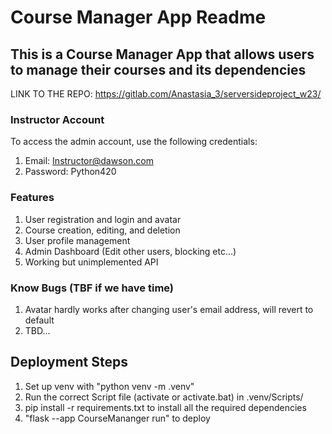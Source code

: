 # Course Manager App Readme
## This is a Course Manager App that allows users to manage their courses and its dependencies
LINK TO THE REPO: https://gitlab.com/Anastasia_3/serversideproject_w23/
### Instructor Account
To access the admin account, use the following credentials:
1. Email: Instructor@dawson.com
2. Password: Python420
### Features
1. User registration and login and avatar
2. Course creation, editing, and deletion
3. User profile management
4. Admin Dashboard (Edit other users, blocking etc...)
5. Working but unimplemented API
### Know Bugs (TBF if we have time)
1. Avatar hardly works after changing user's email address, will revert to default
2. TBD...
## Deployment Steps
1. Set up venv with "python venv -m .venv"
2. Run the correct Script file (activate or activate.bat) in .venv/Scripts/
3. pip install -r requirements.txt to install all the required dependencies
4. "flask --app CourseMananger run" to deploy

